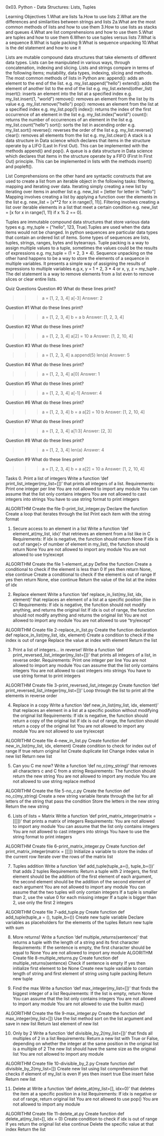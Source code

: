 0x03. Python - Data Structures: Lists, Tuples

Learning Objectives
1.What are lists 
1a.How to use lists
2.What are the differences and similarities between strings and lists
2a.What are the most common methods of lists and how to use them
3.How to use lists as stacks and queues
4.What are list comprehensions and how to use them
5.What are tuples and how to use them
6.When to use tuples versus lists
7.What is a sequence
8.What is tuple packing
9.What is sequence unpacking
10.What is the del statement and how to use it

Lists are mutable compound data structures that take elements of different data types. Lists can be manipulated in various ways, through concatenation, indexing and slicing. Lists and strings compare in terms of the following items; mutability, data types, indexing, slicing and methods. The most common methods of lists in Python are:
append(): adds an element to the end of the list. e.g. my_list.append("hello")
extend(): adds the element of another list to the end of the list e.g. my_list.extend(other_list)
insert(): inserts an element into the list at a specified index e.g. my_list.insert(1, "world")
remove(): removes an element from the list by its value e.g. my_list.remove("hello")
pop(): removes an element from the list at a specified index e.g. my_list.pop(1)
index(): returns the index of the first occurrence of an element in the list e.g. my_list.index("world")
count(): returns the number of occurrences of an element in the list e.g. my_list.count("hello")
sort(): sorts the list in ascending order e.g. my_list.sort()
reverse(): reverses the order of the list e.g. my_list.reverse()
clear(): removes all elements from the list e.g. my_list.clear()
A stack is a data structure in Data science which declares that items in the structure operate by a LIFO (Last In First Out). This can be implemented with the methods append() and pop(). A queue is a data structure in Data science which declares that items in the structure operate by a FIFO (First In First Out) principle. This can be implemented in lists with the methods insert() and popleft(). 

List Comprehensions on the other hand are syntactic constructs that are used to create a list from an iterable object in the following tasks: filtering, mapping and iterating over data. Iterating simply creating a new list by iterating over items in another list e.g. new_list = [letter for letter in "hello"] Mapping involves creating a list by applying a function over the elements in the list e.g. new_list = [x**2 for x in range(1, 11)]. Filtering involves creating a list over iterable elements in a list that meet a certain condition e.g. new_list = [x for x in range(1, 11) if x % 2 == 0].	 

 Tuples are immutable compound data structures that store various data types e.g. my_tuple = ("hello", 123, True).Tuples are used when the data items would not be changed. In python sequences are particular data types that contain an ordered list of items. Some types of sequences are lists, tuples, strings, ranges, bytes and bytearrays. Tuple packing is a way to assign multiple values to a tuple, sometimes the values could be the results of expressions e.g. my_tuple = (1 + 2, 3 * 4). Sequence unpacking on the other hand happens to be a way to store the elements of a sequence in multiple variables. It presents a simple way of assigning the results of expressions to multiple variables e.g.x, y = 1 + 2, 3 * 4 or x, y, z = my_tuple . The del statement is a way to remove elements from a list even to remove slices or clear entire lists.

Quiz Questions
Question #0 What do these lines print?
>>> a = [1, 2, 3, 4]
>>> a[-3]
Answer: 2

Question #1 What do these lines print?
>>> a = [1, 2, 3, 4]
>>> b = a
>>> b
Answer: [1, 2, 3, 4]

Question #2 What do these lines print?
>>> a = [1, 2, 3, 4]
>>> a[2] = 10
>>> a
Answer: [1, 2, 10, 4]

Question #3 What do these lines print?
>>> a = [1, 2, 3, 4]
>>> a.append(5)
>>> len(a)
Answer: 5

Question #4 What do these lines print?
>>> a = [1, 2, 3, 4]
>>> a[0]
Answer: 1

Question #5 What do these lines print?
>>> a = [1, 2, 3, 4]
>>> a[-1]
Answer: 4

Question #6 What do these lines print?
>>> a = [1, 2, 3, 4]
>>> b = a
>>> a[2] = 10
>>> b
Answer: [1, 2, 10, 4]

Question #7 What do these lines print?
>>> a = [1, 2, 3, 4]
>>> a[1:3]
Answer: [2, 3]

Question #8 What do these lines print?
>>> a = [1, 2, 3, 4]
>>> len(a)
Answer: 4

Question #9 What do these lines print?
>>> a = [1, 2, 3, 4]
>>> b = a
>>> a[2] = 10
>>> a
Answer: [1, 2, 10, 4]


Tasks
0. Print a list of integers
Write a function ‘def print_list_integer(my_list=[])’ that prints all integers of a list.
Requirements:
Print one integer per line
You are not allowed to import any module
You can assume that the list only contains integers
You are not allowed to cast integers into strings
You have to use string format to print integers

ALGORITHM
Create the file 0-print_list_integer.py
Declare the function 
Create a loop that iterates through the list
Print each item with the string format


1. Secure access to an element in a list
Write a function ‘def element_at(my_list, idx)’ that retrieves an element from a list like in C
Requirements:
If idx is negative, the function should return None
If idx is out of range(> of number of element in my_list), the function should return None
You are not allowed to import any module
You are not allowed to use try/except

ALGORITHM
Create the file 1-element_at.py
Define the function
Create a conditional to check if the element is less than 0
If yes then return None, else continue
Create a conditional to check if the element is out of range
If yes then return None, else continue
Return the value of the list at the index of idx


2. Replace element
Write a function ‘def replace_in_list(my_list, idx, element)’ that replaces an element of a list at a specific position (like in C)
Requirements:
If idx is negative, the function should not modify anything, and returns the original list
If idx is out of range, the function should not modify anything and returns the original list
You are not allowed to import any module
You are not allowed to use “try/except”

ALGORITHM
Create file 2-replace_in_list.py
Create the function declaration def replace_in_list(my_list, idx, element)
Create a condition to check if the index is out of range
Replace the value at index with element
Return the list


3. Print a list of integers... in reverse!
Write a function ‘def print_reversed_list_integer(my_list=[])’ that prints all integers of a list, in reverse order.
Requirements:
Print one integer per line
You are not allowed to import any module
You can assume that the list only contains integers
You are not allowed to cast integers into strings
You have to use string format to print integers

ALGORITHM
Create file 3-print_reversed_list_integer.py
Create function ‘def print_reversed_list_integer(my_list=[])’
Loop through the list to print all the elements in reverse order


4. Replace in a copy
Write a function ‘def new_in_list(my_list, idx, element)’ that replaces an element in a list at a specific position without modifying the original list
Requirements:
If idx is negative, the function should return a copy of the original list
If idx is out of range, the function should return a copy of the original list
You are not allowed to import any module
You are not allowed to use try/except

ALGORITHM
Create file 4-new_in_list.py
Create function def new_in_list(my_list, idx, element)
Create condition to check for index out of range
If true return original list
Create duplicate list 
Change index value in new list
Return new list


5. Can you C me now?
Write a function ‘def no_c(my_string)’ that removes all characters c and C from a string
Requirements:
The function should return the new string
You are not allowed to import any module
You are not allowed to use string replace method

ALGORITHM
Create the file 5-no_c.py
Create the function def no_c(my_string)
Create a new string variable
Iterate through the list for all letters of the string that pass the condition
Store the letters in the new string
Return the new string

6. Lists of lists = Matrix
Write a function ‘def print_matrix_integer(matrix = [[]])’  that prints a matrix of integers
Requirements:
You are not allowed to import any module
You can assume that the list only contains integers
You are not allowed to cast integers into strings
You have to use the string format to print integers

ALGORITHM
Create file 6-print_matrix_integer.py
Create function def print_matrix_integer(matrix = [[]])
Initialize a variable to store the index of the current row
Iterate over the rows of the matrix list

7. Tuples addition
Write a function ‘def add_tuple(tuple_a=(), tuple_b=())’ that adds 2 tuples
Requirements:
Return a tuple with 2 integers, the first element should be the addition of the first element of each argument, the second element should be the addition of the second element of each argument
You are not allowed to import any module
You can assume that the two tuples will only contain integers
If a tuple is smaller than 2, use the value 0 for each missing integer
If a tuple is bigger than 2, use only the first 2 integers

ALGORITHM
Create file 7-add_tuple.py
Create function def add_tuple(tuple_a = (), tuple_b=())
Create new tuple variable
Declare variables as placeholders for the elements of the tuples
Return new tuple with sum


8. More returns!
Write a function ‘def multiple_returns(sentence)’ that returns a tuple with the length of a string and its first character
Requirements:
If the sentence is empty, the first character should be equal to None
You are not allowed to import any module
ALGORITHM
Create file 8-multiple_returns.py
Create function def multiple_returns(sentence)
Check if sentence is empty
If yes then initialize first element to be None
Create new tuple variable to contain length of string and first element of string using tuple packing
Return new tuple


9. Find the max
Write a function ‘def max_integer(my_list=[])’ that finds the biggest integer of a list
Requirements:
If the list is empty, return None
You can assume that the list only contains integers
You are not allowed to import any module
You are not allowed to use the builtin max()

ALGORITHM
Create the file 9-max_integer.py
Create the function def max_integer(my_list=[])
Use the list method sort on the list argument and save in new list
Return last element of new list


10. Only by 2
Write a function ‘def divisible_by_2(my_list=[])’ that finds all multiples of 2 in a list
Requirements:
Return a new list with True or False, depending on whether the integer at the same position in the original list is a multiple of 2
The new list should have the same size as the original list
You are not allowed to import any module

ALGORITHM
Create file 10-divisible_by_2.py
Create function def divisible_by_2(my_list=[])
Create new list using list comprehension that checks if element of my_list is even
If yes then insert true
Else insert false
Return new list


11. Delete at
Write a function ‘def delete_at(my_list=[], idx=0)’ that deletes the item at a specific position in a list 
Requirements:
If idx is negative or out of range, return original list
You are not allowed to use pop()
You are not allowed to import any module

ALGORITHM
Create file 11-delete_at.py
Create function def delete_at(my_list=[], idx = 0)
Create condition to check if idx is out of range
If yes return the original list else continue
Delete the specific value at that index
Return the list



